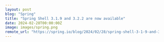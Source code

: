```yaml
---
layout: post
blog: "Spring"
title: "Spring Shell 3.1.9 and 3.2.2 are now available"
date: 2024-02-28T00:00:00Z
image: images/spring.png
remote_url: "https://spring.io/blog/2024/02/28/spring-shell-3-1-9-and-3-2-2-are-now-available"
---
```

